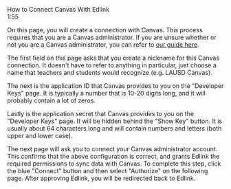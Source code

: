 <div class="card watch-video flex flex-align" video="SU9DqOyfw9c">
    <div class="video-icon"></div>
    <div class="ff">
        <div class="video-title">How to Connect Canvas With Edlink</div>
        <div class="video-time">1:55</div>
    </div>
</div>

On this page, you will create a connection with Canvas. This process requires that you are a Canvas administrator. If you are unsure whether or not you are a Canvas administrator, you can refer to [our guide here](/docs/administrators/canvas).

<p class="nickname">
    The first field on this page asks that you create a nickname for this Canvas connection. It doesn't have to refer to anything in particular, just choose a name that teachers and students would recognize (e.g. LAUSD Canvas).
</p>

<p class="application_id">
    The next is the application ID that Canvas provides to you on the "Developer Keys" page. It is typically a number that is 10-20 digits long, and it will probably contain a lot of zeros.
</p>

<p class="application_secret">
    Lastly is the application secret that Canvas provides to you on the "Developer Keys" page. It will be hidden behind the "Show Key" button. It is usually about 64 characters long and will contain numbers and letters (both upper and lower case).
</p>

The next page will ask you to connect your Canvas administrator account. This confirms that the above configuration is correct, and grants Edlink the required permissions to sync data with Canvas. To complete this step, click the blue "Connect" button and then select "Authorize" on the following page. After approving Edlink, you will be redirected back to Edlink.